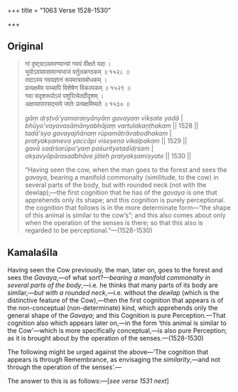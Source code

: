 +++
title = "1063 Verse 1528-1530"

+++
## Original 
>
> गां दृष्ट्वाऽयमरण्यान्यां गवयं वीक्षते यदा ।  
> भूयोऽवयवसामान्यभाजं वर्तुलकण्ठकम् ॥ १५२८ ॥  
> तदाऽस्य गवयज्ञानं रूपमात्रावबोधकम् ।  
> प्रत्यक्षमेव यच्चापि विशेषेण विकल्पकम् ॥ १५२९ ॥  
> गवा सदृशरूपोऽयं पशुरित्येतदीदृशम् ।  
> अक्षव्यापारसद्भावे जातेः प्रत्यक्षमिष्यते ॥ १५३० ॥ 
>
> *gāṃ dṛṣṭvā'yamaraṇyānyāṃ gavayaṃ vīkṣate yadā* \|  
> *bhūyo'vayavasāmānyabhājaṃ vartulakaṇṭhakam* \|\| 1528 \|\|  
> *tadā'sya gavayajñānaṃ rūpamātrāvabodhakam* \|  
> *pratyakṣameva yaccāpi viśeṣeṇa vikalpakam* \|\| 1529 \|\|  
> *gavā sadṛśarūpo'yaṃ paśurityetadīdṛśam* \|  
> *akṣavyāpārasadbhāve jāteḥ pratyakṣamiṣyate* \|\| 1530 \|\| 
>
> “Having seen the cow, when the man goes to the forest and sees the *gavaya*, bearing a manifold commonalty (similitude, to the cow) in several parts of the body, but with rounded neck (not with the dewlap);—the first cognition that he has of the *gavaya* is one that apprehends only its shape; and this cognition is purely perceptional. the cognition that follows is in the more determinate form—“the shape of this animal is similar to the cow’s”; and this also comes about only when the operation of the senses is there; so that this also is regarded to be perceptional.”—(1528-1530)



## Kamalaśīla

Having seen the Cow previously, the man, later on, goes to the forest and sees the *Gavaya*,—of what sort?—*bearing a manifold commonalty in several parts of the body*,—i.e. he thinks that many parts of its body are similar,—*but with a rounded neck*,—i.e. without the *dewlap* (which is the distinctive feature of the Cow),—then the first cognition that appears is of the non-conceptual (non-determinate) kind, which apprehends only the general shape of the *Gavaya*; and this Cognition is pure Perception.—That cognition also which appears later on,—in the form ‘this animal is similar to the Cow’—which is more specifically conceptual,—is also pure Perception; as it is brought about by the operation of the senses.—(1528-1530)

The following might be urged against the above—‘The cognition that appears is through Remembrance, as envisaging the *similarity*,—and not through the operation of the senses’.—

The answer to this is as follows:—[*see verse 1531 next*]


